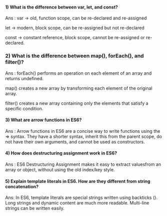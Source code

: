 
#### 1) What is the difference between var, let, and const?
<!-- ans  -->
Ans : 
var → old, function scope, can be re-declared and re-assigned

let → modern, block scope, can be re-assigned but not re-declared

const → constant reference, block scope, cannot be re-assigned or re-declared.

### 2) What is the difference between map(), forEach(), and filter()? 
<!-- ans -->
Ans :
forEach() performs an operation on each element of an array and returns undefined.

map() creates a new array by transforming each element of the original array.

filter() creates a new array containing only the elements that satisfy a specific condition.

#### 3) What are arrow functions in ES6?
<!-- ans -->
Ans :
Arrow functions in ES6 are a concise way to write functions using the => syntax. They have a shorter syntax, inherit this from the parent scope, do not have their own arguments, and cannot be used as constructors.

#### 4) How does destructuring assignment work in ES6?
<!-- ans -->
Ans :
ES6 Destructuring Assignment makes it easy to extract values ​​from an array or object, without using the old index/key style.

#### 5) Explain template literals in ES6. How are they different from string concatenation?
<!-- ans  -->
Ans:
In ES6, template literals are special strings written using backticks (). Long strings and dynamic content are much more readable. Multi-line strings can be written easily.